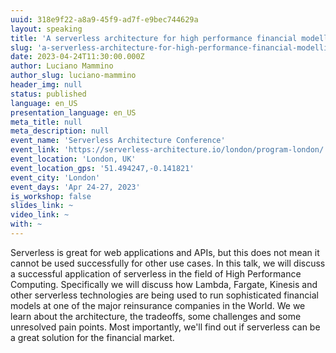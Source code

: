 ```yaml
---
uuid: 318e9f22-a8a9-45f9-ad7f-e9bec744629a
layout: speaking
title: 'A serverless architecture for high performance financial modelling'
slug: 'a-serverless-architecture-for-high-performance-financial-modelling'
date: 2023-04-24T11:30:00.000Z
author: Luciano Mammino
author_slug: luciano-mammino
header_img: null
status: published
language: en_US
presentation_language: en_US
meta_title: null
meta_description: null
event_name: 'Serverless Architecture Conference'
event_link: 'https://serverless-architecture.io/london/program-london/'
event_location: 'London, UK'
event_location_gps: '51.494247,-0.141821'
event_city: 'London'
event_days: 'Apr 24-27, 2023'
is_workshop: false
slides_link: ~
video_link: ~
with: ~
---
```


Serverless is great for web applications and APIs, but this does not mean it cannot be used successfully for other use cases. In this talk, we will discuss a successful application of serverless in the field of High Performance Computing. Specifically we will discuss how Lambda, Fargate, Kinesis and other serverless technologies are being used to run sophisticated financial models at one of the major reinsurance companies in the World. We we learn about the architecture, the tradeoffs, some challenges and some unresolved pain points. Most importantly, we'll find out if serverless can be a great solution for the financial market.
